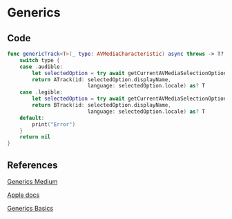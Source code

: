 # Generics

## Code

```swift
func genericTrack<T>(_ type: AVMediaCharacteristic) async throws -> T? {
    switch type {
    case .audible:
        let selectedOption = try await getCurrentAVMediaSelectionOptions(.audible)
        return ATrack(id: selectedOption.displayName,
                          language: selectedOption.locale) as? T
    case .legible:
        let selectedOption = try await getCurrentAVMediaSelectionOptions(.legible)
        return BTrack(id: selectedOption.displayName,
                          language: selectedOption.locale) as? T 
    default:
        print("Error")
    }
    return nil
}
```

## References

[Generics Medium](https://navdeepsinghh.medium.com/generics-in-swift-13e792249cad)

[Apple docs](https://docs.swift.org/swift-book/LanguageGuide/Generics.html)

[Generics Basics](https://www.swiftbysundell.com/discover/generics/)
